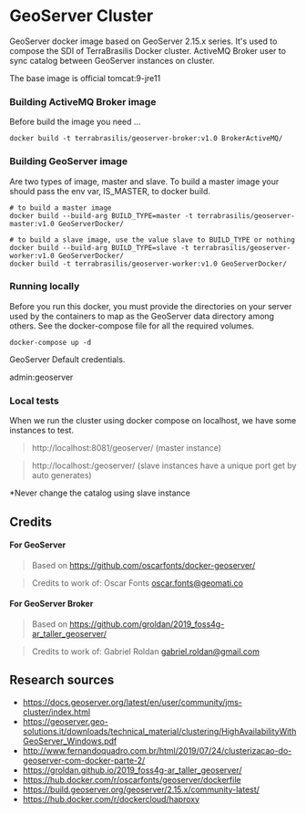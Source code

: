 # GeoServer Cluster

GeoServer docker image based on GeoServer 2.15.x series. It's used to compose the SDI of TerraBrasilis Docker cluster.
ActiveMQ Broker user to sync catalog between GeoServer instances on cluster.

The base image is official tomcat:9-jre11

### Building ActiveMQ Broker image

Before build the image you need  ...


```
docker build -t terrabrasilis/geoserver-broker:v1.0 BrokerActiveMQ/
```

### Building GeoServer image

Are two types of image, master and slave.
To build a master image your should pass the env var, IS_MASTER, to docker build.

```
# to build a master image
docker build --build-arg BUILD_TYPE=master -t terrabrasilis/geoserver-master:v1.0 GeoServerDocker/

# to build a slave image, use the value slave to BUILD_TYPE or nothing
docker build --build-arg BUILD_TYPE=slave -t terrabrasilis/geoserver-worker:v1.0 GeoServerDocker/
docker build -t terrabrasilis/geoserver-worker:v1.0 GeoServerDocker/
```

### Running locally

Before you run this docker, you must provide the directories on your server used by the containers to map as the GeoServer data directory among others. See the docker-compose file for all the required volumes.

```
docker-compose up -d
```

GeoServer Default credentials.

admin:geoserver

### Local tests

When we run the cluster using docker compose on localhost, we have some instances to test.

 > http://localhost:8081/geoserver/ (master instance)

 > http://localhost:<port>/geoserver/ (slave instances have a unique port get by auto generates)

*Never change the catalog using slave instance

## Credits

#### For GeoServer

 > Based on https://github.com/oscarfonts/docker-geoserver/

 > Credits to work of: Oscar Fonts <oscar.fonts@geomati.co>

#### For GeoServer Broker

 > Based on https://github.com/groldan/2019_foss4g-ar_taller_geoserver/

 > Credits to work of: Gabriel Roldan <gabriel.roldan@gmail.com>

## Research sources

- https://docs.geoserver.org/latest/en/user/community/jms-cluster/index.html
- https://geoserver.geo-solutions.it/downloads/technical_material/clustering/HighAvailabilityWithGeoServer_Windows.pdf
- http://www.fernandoquadro.com.br/html/2019/07/24/clusterizacao-do-geoserver-com-docker-parte-2/
- https://groldan.github.io/2019_foss4g-ar_taller_geoserver/
- https://hub.docker.com/r/oscarfonts/geoserver/dockerfile
- https://build.geoserver.org/geoserver/2.15.x/community-latest/
- https://hub.docker.com/r/dockercloud/haproxy

